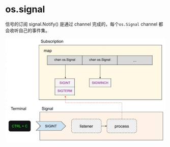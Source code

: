 # os.signal

信号的订阅 signal.Notify() 是通过 channel 完成的，每个`os.Signal` channel 都会收听自己的事件集。

![](../../img/signal原理.png)